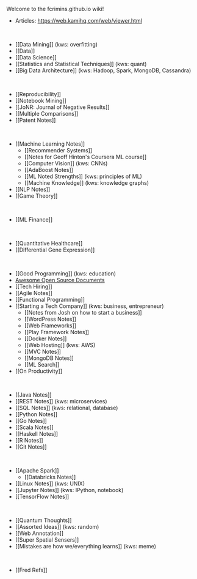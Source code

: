 Welcome to the fcrimins.github.io wiki!

* Articles: https://web.kamihq.com/web/viewer.html

<br>

* [[Data Mining]] (kws: overfitting)
* [[Data]]
* [[Data Science]]
* [[Statistics and Statistical Techniques]] (kws: quant)
* [[Big Data Architecture]] (kws: Hadoop, Spark, MongoDB, Cassandra)

<br>

* [[Reproducibility]]
* [[Notebook Mining]]
* [[JoNR: Journal of Negative Results]]
* [[Multiple Comparisons]]
* [[Patent Notes]]

<br>

* [[Machine Learning Notes]]
  * [[Recommender Systems]]
  * [[Notes for Geoff Hinton's Coursera ML course]]
  * [[Computer Vision]] (kws: CNNs)
  * [[AdaBoost Notes]]
  * [[ML Noted Strengths]] (kws: principles of ML)
  * [[Machine Knowledge]] (kws: knowledge graphs)
* [[NLP Notes]]
* [[Game Theory]]

<br>

* [[ML Finance]]

<br>

* [[Quantitative Healthcare]]
* [[Differential Gene Expression]]

<br>

* [[Good Programming]] (kws: education)
* [Awesome Open Source Documents](https://github.com/nacyot/awesome-opensource-documents)
* [[Tech Hiring]]
* [[Agile Notes]]
* [[Functional Programming]]
* [[Starting a Tech Company]] (kws: business, entrepreneur)
  * [[Notes from Josh on how to start a business]]
  * [[WordPress Notes]]
  * [[Web Frameworks]]
  * [[Play Framework Notes]]
  * [[Docker Notes]]
  * [[Web Hosting]] (kws: AWS)
  * [[MVC Notes]]
  * [[MongoDB Notes]]
  * [[ML Search]]
* [[On Productivity]]

<br>

* [[Java Notes]]
* [[REST Notes]] (kws: microservices)
* [[SQL Notes]] (kws: relational, database)
* [[Python Notes]]
* [[Go Notes]]
* [[Scala Notes]]
* [[Haskell Notes]]
* [[R Notes]]
* [[Git Notes]]

<br>

* [[Apache Spark]]
  * [[Databricks Notes]]
* [[Linux Notes]] (kws: UNIX)
* [[Jupyter Notes]] (kws: IPython, notebook)
* [[TensorFlow Notes]]

<br>

* [[Quantum Thoughts]]
* [[Assorted Ideas]] (kws: random)
* [[Web Annotation]]
* [[Super Spatial Sensers]]
* [[Mistakes are how we/everything learns]] (kws: meme)

<br>

* [[Fred Refs]]